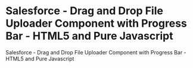 Salesforce - Drag and Drop File Uploader Component with Progress Bar - HTML5 and Pure Javascript
============================

Salesforce - Drag and Drop File Uploader Component with Progress Bar - HTML5 and Pure Javascript
